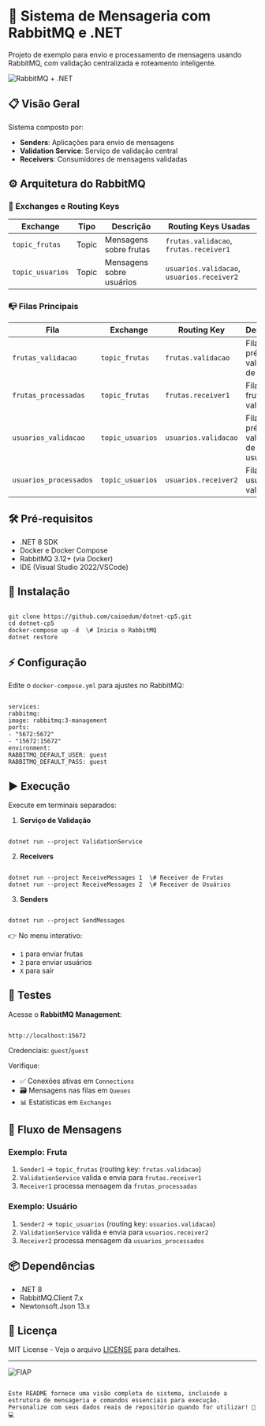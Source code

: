# 🚀 Sistema de Mensageria com RabbitMQ e .NET

Projeto de exemplo para envio e processamento de mensagens usando RabbitMQ, com validação centralizada e roteamento inteligente.

![RabbitMQ + .NET](https://img.shields.io/badge/RabbitMQ-.NET%208-FF6F00?logo=rabbitmq&logoColor=white)

## 📋 Visão Geral
Sistema composto por:
- **Senders**: Aplicações para envio de mensagens
- **Validation Service**: Serviço de validação central
- **Receivers**: Consumidores de mensagens validadas

## ⚙️ Arquitetura do RabbitMQ

### 🔀 Exchanges e Routing Keys
| Exchange         | Tipo  | Descrição                     | Routing Keys Usadas         |
|------------------|-------|-------------------------------|-----------------------------|
| `topic_frutas`   | Topic | Mensagens sobre frutas        | `frutas.validacao`, `frutas.receiver1` |
| `topic_usuarios` | Topic | Mensagens sobre usuários      | `usuarios.validacao`, `usuarios.receiver2` |

### 📭 Filas Principais
| Fila                  | Exchange         | Routing Key          | Descrição                     |
|-----------------------|------------------|----------------------|-------------------------------|
| `frutas_validacao`    | `topic_frutas`   | `frutas.validacao`   | Fila de pré-validação de frutas |
| `frutas_processadas`  | `topic_frutas`   | `frutas.receiver1`   | Fila de frutas validadas      |
| `usuarios_validacao`  | `topic_usuarios` | `usuarios.validacao` | Fila de pré-validação de usuários |
| `usuarios_processados`| `topic_usuarios` | `usuarios.receiver2` | Fila de usuários validados    |

## 🛠️ Pré-requisitos
- .NET 8 SDK
- Docker e Docker Compose
- RabbitMQ 3.12+ (via Docker)
- IDE (Visual Studio 2022/VSCode)

## 🚀 Instalação
```

git clone https://github.com/caioedum/dotnet-cp5.git
cd dotnet-cp5
docker-compose up -d  \# Inicia o RabbitMQ
dotnet restore

```

## ⚡ Configuração
Edite o `docker-compose.yml` para ajustes no RabbitMQ:
```

services:
rabbitmq:
image: rabbitmq:3-management
ports:
- "5672:5672"
- "15672:15672"
environment:
RABBITMQ_DEFAULT_USER: guest
RABBITMQ_DEFAULT_PASS: guest

```

## ▶️ Execução
Execute em terminais separados:

1. **Serviço de Validação**
```

dotnet run --project ValidationService

```

2. **Receivers**
```

dotnet run --project ReceiveMessages 1  \# Receiver de Frutas
dotnet run --project ReceiveMessages 2  \# Receiver de Usuários

```

3. **Senders**
```

dotnet run --project SendMessages

```
👉 No menu interativo:
- `1` para enviar frutas
- `2` para enviar usuários
- `X` para sair

## 🧪 Testes
Acesse o **RabbitMQ Management**:
```

http://localhost:15672

```
Credenciais: `guest`/`guest`

Verifique:
- ✅ Conexões ativas em `Connections`
- 🗃️ Mensagens nas filas em `Queues`
- 📊 Estatísticas em `Exchanges`

## 🔄 Fluxo de Mensagens
### Exemplo: Fruta
1. `Sender1` → `topic_frutas` (routing key: `frutas.validacao`)
2. `ValidationService` valida e envia para `frutas.receiver1`
3. `Receiver1` processa mensagem da `frutas_processadas`

### Exemplo: Usuário
1. `Sender2` → `topic_usuarios` (routing key: `usuarios.validacao`)
2. `ValidationService` valida e envia para `usuarios.receiver2`
3. `Receiver2` processa mensagem da `usuarios_processados`

## 📦 Dependências
- .NET 8
- RabbitMQ.Client 7.x
- Newtonsoft.Json 13.x

## 📄 Licença
MIT License - Veja o arquivo [LICENSE](LICENSE) para detalhes.

---

![FIAP](https://img.shields.io/badge/Developed%20at-FIAP-8A2BE2) 
```

Este README fornece uma visão completa do sistema, incluindo a estrutura de mensageria e comandos essenciais para execução. Personalize com seus dados reais de repositório quando for utilizar! 🐇💻

